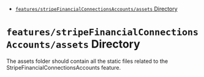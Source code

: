 <!-- START doctoc generated TOC please keep comment here to allow auto update -->
<!-- DON'T EDIT THIS SECTION, INSTEAD RE-RUN doctoc TO UPDATE -->

- [`features/stripeFinancialConnectionsAccounts/assets` Directory](#featuresstripefinancialconnectionsaccountsassets-directory)

<!-- END doctoc generated TOC please keep comment here to allow auto update -->

# `features/stripeFinancialConnectionsAccounts/assets` Directory

The assets folder should contain all the static files related to the StripeFinancialConnectionsAccounts feature.
